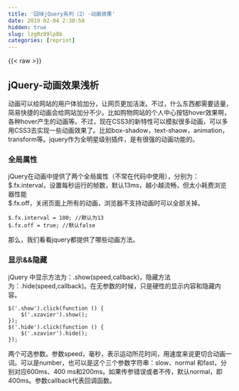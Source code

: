 ```yaml
---
title: '回味jQuery系列（2）-动画效果' 
date: 2019-02-04 2:30:58
hidden: true
slug: lzg0z89lp8b
categories: [reprint]
---
```


{{< raw >}}

                    
<h2 id="articleHeader0">jQuery-动画效果浅析</h2>
<p>动画可以给网站的用户体验加分，让网页更加活泼。不过，什么东西都需要适量，简易快捷的动画会给网站加分不少。比如购物网站的个人中心按钮hover效果啊，各种hover产生的动画等。不过，现在CSS3的新特性可以模拟很多动画，可以多用CSS3去实现一些动画效果了。比如box-shadow，text-shaow，animation，transform等。jquery作为全明星级别插件，是有很强的动画功能的。</p>
<h3 id="articleHeader1">全局属性</h3>
<p>jQuery在动画中提供了两个全局属性（不常在代码中使用），分别为：<br>$.fx.interval，设置每秒运行的帧数，默认13ms，越小越流畅，但太小耗费浏览器性能<br>$.fx.off，关闭页面上所有的动画，浏览器不支持动画时可以全部关掉。</p>
<div class="widget-codetool" style="display:none;">
      <div class="widget-codetool--inner">
      <span class="selectCode code-tool" data-toggle="tooltip" data-placement="top" title="" data-original-title="全选"></span>
      <span type="button" class="copyCode code-tool" data-toggle="tooltip" data-placement="top" data-clipboard-text="$.fx.interval = 100; //默认为13
$.fx.off = true; //默认false" title="" data-original-title="复制"></span>
      <span type="button" class="saveToNote code-tool" data-toggle="tooltip" data-placement="top" title="" data-original-title="放进笔记"></span>
      </div>
      </div><pre class="hljs elixir"><code><span class="hljs-variable">$.</span>fx.interval = <span class="hljs-number">100</span>; <span class="hljs-regexp">//</span>默认为<span class="hljs-number">13</span>
<span class="hljs-variable">$.</span>fx.off = <span class="hljs-keyword">true</span>; <span class="hljs-regexp">//</span>默认<span class="hljs-keyword">false</span></code></pre>
<p>那么，我们看看jquery都提供了哪些动画方法。</p>
<h3 id="articleHeader2">显示&amp;&amp;隐藏</h3>
<p>jQuery 中显示方法为：.show(speed,callback)，隐藏方法为：.hide(speed,callback)。在无参数的时候，只是硬性的显示内容和隐藏内容。</p>
<div class="widget-codetool" style="display:none;">
      <div class="widget-codetool--inner">
      <span class="selectCode code-tool" data-toggle="tooltip" data-placement="top" title="" data-original-title="全选"></span>
      <span type="button" class="copyCode code-tool" data-toggle="tooltip" data-placement="top" data-clipboard-text="$('.show').click(function () { 
    $('.xzavier').show();
});
$('.hide').click(function () { 
    $('.xzavier').hide();
});" title="" data-original-title="复制"></span>
      <span type="button" class="saveToNote code-tool" data-toggle="tooltip" data-placement="top" title="" data-original-title="放进笔记"></span>
      </div>
      </div><pre class="hljs javascript"><code>$(<span class="hljs-string">'.show'</span>).click(<span class="hljs-function"><span class="hljs-keyword">function</span> (<span class="hljs-params"></span>) </span>{ 
    $(<span class="hljs-string">'.xzavier'</span>).show();
});
$(<span class="hljs-string">'.hide'</span>).click(<span class="hljs-function"><span class="hljs-keyword">function</span> (<span class="hljs-params"></span>) </span>{ 
    $(<span class="hljs-string">'.xzavier'</span>).hide();
});</code></pre>
<p>两个可选参数。参数speed，毫秒，表示运动所花时间，用速度来说更切合动画一词。可以是number，也可以是这个三个参数字符串：slow、normal 和fast，分别对应600ms、400 ms和200ms。如果传参错误或者不传，默认normal，即400ms。参数callback代表回调函数。</p>
<div class="widget-codetool" style="display:none;">
      <div class="widget-codetool--inner">
      <span class="selectCode code-tool" data-toggle="tooltip" data-placement="top" title="" data-original-title="全选"></span>
      <span type="button" class="copyCode code-tool" data-toggle="tooltip" data-placement="top" data-clipboard-text="$('.show').click(function () {
    $('.xzavier').show('fast'); 
});
$('.show').click(function () {
    $('.xzavier').show('');   //normal
});

$('.show').click(function () {
    $('.xzavier').show('fast', function () {
        console.log('animation is over');  //其他可执行代码
    });
});" title="" data-original-title="复制"></span>
      <span type="button" class="saveToNote code-tool" data-toggle="tooltip" data-placement="top" title="" data-original-title="放进笔记"></span>
      </div>
      </div><pre class="hljs javascript"><code>$(<span class="hljs-string">'.show'</span>).click(<span class="hljs-function"><span class="hljs-keyword">function</span> (<span class="hljs-params"></span>) </span>{
    $(<span class="hljs-string">'.xzavier'</span>).show(<span class="hljs-string">'fast'</span>); 
});
$(<span class="hljs-string">'.show'</span>).click(<span class="hljs-function"><span class="hljs-keyword">function</span> (<span class="hljs-params"></span>) </span>{
    $(<span class="hljs-string">'.xzavier'</span>).show(<span class="hljs-string">''</span>);   <span class="hljs-comment">//normal</span>
});

$(<span class="hljs-string">'.show'</span>).click(<span class="hljs-function"><span class="hljs-keyword">function</span> (<span class="hljs-params"></span>) </span>{
    $(<span class="hljs-string">'.xzavier'</span>).show(<span class="hljs-string">'fast'</span>, <span class="hljs-function"><span class="hljs-keyword">function</span> (<span class="hljs-params"></span>) </span>{
        <span class="hljs-built_in">console</span>.log(<span class="hljs-string">'animation is over'</span>);  <span class="hljs-comment">//其他可执行代码</span>
    });
});</code></pre>
<p>原理上，.hide(speed,callback)方法其实就是在行内设置CSS 代码：display:none; 而.show(speed,callback)方法要根据原来元素是区块还是内联来决定，如果是区块，则设置CSS 代码：display:block; 如果是内联，则设置CSS 代码：display:inline。</p>
<p>.show()和.hide()的在同一元素的时候，需要一个按钮切换操作，或者需要进行一些条件判<br>断。而jQuery 提供给我们一个类似功能的独立方法：.toggle(speed,callback)，自动切换。</p>
<div class="widget-codetool" style="display:none;">
      <div class="widget-codetool--inner">
      <span class="selectCode code-tool" data-toggle="tooltip" data-placement="top" title="" data-original-title="全选"></span>
      <span type="button" class="copyCode code-tool" data-toggle="tooltip" data-placement="top" data-clipboard-text="$('.toggle').click(function () {
    $(this).toggle('fast');
});" title="" data-original-title="复制"></span>
      <span type="button" class="saveToNote code-tool" data-toggle="tooltip" data-placement="top" title="" data-original-title="放进笔记"></span>
      </div>
      </div><pre class="hljs javascript"><code>$(<span class="hljs-string">'.toggle'</span>).click(<span class="hljs-function"><span class="hljs-keyword">function</span> (<span class="hljs-params"></span>) </span>{
    $(<span class="hljs-keyword">this</span>).toggle(<span class="hljs-string">'fast'</span>);
});</code></pre>
<h3 id="articleHeader3">收缩&amp;&amp;展开</h3>
<p>jQuery 提供了一组改变元素高度的方法：.slideUp(speed,callback)，向上收缩、.slideDown(speed,callback)，向下展开和.slideToggle(speed,callback)，自动切换。</p>
<div class="widget-codetool" style="display:none;">
      <div class="widget-codetool--inner">
      <span class="selectCode code-tool" data-toggle="tooltip" data-placement="top" title="" data-original-title="全选"></span>
      <span type="button" class="copyCode code-tool" data-toggle="tooltip" data-placement="top" data-clipboard-text="$('.slidedown').click(function () {
    $('.xzavier').slideDown('slow');
});
$('.slideup').click(function () {
    $('.xzavier').slideUp();
});
$('.slidetoggle').click(function () {
    $('.xzavier').slideToggle('fast');
});
" title="" data-original-title="复制"></span>
      <span type="button" class="saveToNote code-tool" data-toggle="tooltip" data-placement="top" title="" data-original-title="放进笔记"></span>
      </div>
      </div><pre class="hljs javascript"><code>$(<span class="hljs-string">'.slidedown'</span>).click(<span class="hljs-function"><span class="hljs-keyword">function</span> (<span class="hljs-params"></span>) </span>{
    $(<span class="hljs-string">'.xzavier'</span>).slideDown(<span class="hljs-string">'slow'</span>);
});
$(<span class="hljs-string">'.slideup'</span>).click(<span class="hljs-function"><span class="hljs-keyword">function</span> (<span class="hljs-params"></span>) </span>{
    $(<span class="hljs-string">'.xzavier'</span>).slideUp();
});
$(<span class="hljs-string">'.slidetoggle'</span>).click(<span class="hljs-function"><span class="hljs-keyword">function</span> (<span class="hljs-params"></span>) </span>{
    $(<span class="hljs-string">'.xzavier'</span>).slideToggle(<span class="hljs-string">'fast'</span>);
});
</code></pre>
<h3 id="articleHeader4">淡入&amp;&amp;淡出</h3>
<p>jQuery 提供了一组专门用于透明度变化的方法：.fadeIn(speed,callback)，淡入、.fadeOut(speed,callback)，淡出、.fadeToggle(speed,callback)，自动切换。</p>
<div class="widget-codetool" style="display:none;">
      <div class="widget-codetool--inner">
      <span class="selectCode code-tool" data-toggle="tooltip" data-placement="top" title="" data-original-title="全选"></span>
      <span type="button" class="copyCode code-tool" data-toggle="tooltip" data-placement="top" data-clipboard-text="$('.fadein').click(function () {
    $('.xzavier').fadeIn('slow');
});
$('.fadeout').click(function () {
    $('.xzavier').fadeOut();
});
$('.fadetoggle').click(function () {
    $('.xzavier').fadeToggle('fast');
});" title="" data-original-title="复制"></span>
      <span type="button" class="saveToNote code-tool" data-toggle="tooltip" data-placement="top" title="" data-original-title="放进笔记"></span>
      </div>
      </div><pre class="hljs javascript"><code>$(<span class="hljs-string">'.fadein'</span>).click(<span class="hljs-function"><span class="hljs-keyword">function</span> (<span class="hljs-params"></span>) </span>{
    $(<span class="hljs-string">'.xzavier'</span>).fadeIn(<span class="hljs-string">'slow'</span>);
});
$(<span class="hljs-string">'.fadeout'</span>).click(<span class="hljs-function"><span class="hljs-keyword">function</span> (<span class="hljs-params"></span>) </span>{
    $(<span class="hljs-string">'.xzavier'</span>).fadeOut();
});
$(<span class="hljs-string">'.fadetoggle'</span>).click(<span class="hljs-function"><span class="hljs-keyword">function</span> (<span class="hljs-params"></span>) </span>{
    $(<span class="hljs-string">'.xzavier'</span>).fadeToggle(<span class="hljs-string">'fast'</span>);
});</code></pre>
<p>这三个方法只能透明度变化只能从0 到100，或者从100 到0。不能自己设定变化到一个值。不过，jQuery提供了.fadeTo(speed,opacity，callback)方法解决了这个问题。</p>
<div class="widget-codetool" style="display:none;">
      <div class="widget-codetool--inner">
      <span class="selectCode code-tool" data-toggle="tooltip" data-placement="top" title="" data-original-title="全选"></span>
      <span type="button" class="copyCode code-tool" data-toggle="tooltip" data-placement="top" data-clipboard-text="$('.fadeto').click(function () {
    $('.xzavier').fadeTo('1000', 0.4); //0.4代表上面方法的30
});" title="" data-original-title="复制"></span>
      <span type="button" class="saveToNote code-tool" data-toggle="tooltip" data-placement="top" title="" data-original-title="放进笔记"></span>
      </div>
      </div><pre class="hljs javascript"><code>$(<span class="hljs-string">'.fadeto'</span>).click(<span class="hljs-function"><span class="hljs-keyword">function</span> (<span class="hljs-params"></span>) </span>{
    $(<span class="hljs-string">'.xzavier'</span>).fadeTo(<span class="hljs-string">'1000'</span>, <span class="hljs-number">0.4</span>); <span class="hljs-comment">//0.4代表上面方法的30</span>
});</code></pre>
<p>如果本身透明度大于指定值，会淡出，否则相反。</p>
<h3 id="articleHeader5">自定义动画</h3>
<p>jQuery提供了几种简单常用的固定动画方法供开发使用。随着业务逻辑的复杂，这些简单动画无法满足我们更加复杂的需求。这时，开发可以使用jQuery提供了一个.animate(params,speed,easing,callback);方法来创建我效果更为复杂的自定义动画。<br>参数为：CSS变化样式的对象（必传），速度（可选），回调函数（可选）。easing后面解释。</p>
<div class="widget-codetool" style="display:none;">
      <div class="widget-codetool--inner">
      <span class="selectCode code-tool" data-toggle="tooltip" data-placement="top" title="" data-original-title="全选"></span>
      <span type="button" class="copyCode code-tool" data-toggle="tooltip" data-placement="top" data-clipboard-text=".xzavier {width:200px;height:100px;opacity:1;}
$('.animate').click(function () {
    $('.xzavier').animate({
        'width' : '800px',
        'height' : '400px',
        'opacity' : 0.3
    });
});" title="" data-original-title="复制"></span>
      <span type="button" class="saveToNote code-tool" data-toggle="tooltip" data-placement="top" title="" data-original-title="放进笔记"></span>
      </div>
      </div><pre class="hljs javascript"><code>.xzavier {<span class="hljs-attr">width</span>:<span class="hljs-number">200</span>px;height:<span class="hljs-number">100</span>px;opacity:<span class="hljs-number">1</span>;}
$(<span class="hljs-string">'.animate'</span>).click(<span class="hljs-function"><span class="hljs-keyword">function</span> (<span class="hljs-params"></span>) </span>{
    $(<span class="hljs-string">'.xzavier'</span>).animate({
        <span class="hljs-string">'width'</span> : <span class="hljs-string">'800px'</span>,
        <span class="hljs-string">'height'</span> : <span class="hljs-string">'400px'</span>,
        <span class="hljs-string">'opacity'</span> : <span class="hljs-number">0.3</span>
    });
});</code></pre>
<p>class为xzavier的盒子多重动画同步运动。变宽，变长，变淡。</p>
<div class="widget-codetool" style="display:none;">
      <div class="widget-codetool--inner">
      <span class="selectCode code-tool" data-toggle="tooltip" data-placement="top" title="" data-original-title="全选"></span>
      <span type="button" class="copyCode code-tool" data-toggle="tooltip" data-placement="top" data-clipboard-text="$('.animate').click(function () {
    $('.xzavier').animate({
        'top' : '400px', 
        'left' : '200px'
    });
});
" title="" data-original-title="复制"></span>
      <span type="button" class="saveToNote code-tool" data-toggle="tooltip" data-placement="top" title="" data-original-title="放进笔记"></span>
      </div>
      </div><pre class="hljs javascript"><code>$(<span class="hljs-string">'.animate'</span>).click(<span class="hljs-function"><span class="hljs-keyword">function</span> (<span class="hljs-params"></span>) </span>{
    $(<span class="hljs-string">'.xzavier'</span>).animate({
        <span class="hljs-string">'top'</span> : <span class="hljs-string">'400px'</span>, 
        <span class="hljs-string">'left'</span> : <span class="hljs-string">'200px'</span>
    });
});
</code></pre>
<p>如果元素位置需要运动变化，需要设置元素的position为absolute。</p>
<p>jQuery还提供了自定义动画的累加、累减功能。</p>
<div class="widget-codetool" style="display:none;">
      <div class="widget-codetool--inner">
      <span class="selectCode code-tool" data-toggle="tooltip" data-placement="top" title="" data-original-title="全选"></span>
      <span type="button" class="copyCode code-tool" data-toggle="tooltip" data-placement="top" data-clipboard-text="$('.animate').click(function () {
    $('.xzavier').animate({
        'top' : '+=100px',
        'left' : '+=100px'
    });
});" title="" data-original-title="复制"></span>
      <span type="button" class="saveToNote code-tool" data-toggle="tooltip" data-placement="top" title="" data-original-title="放进笔记"></span>
      </div>
      </div><pre class="hljs javascript"><code>$(<span class="hljs-string">'.animate'</span>).click(<span class="hljs-function"><span class="hljs-keyword">function</span> (<span class="hljs-params"></span>) </span>{
    $(<span class="hljs-string">'.xzavier'</span>).animate({
        <span class="hljs-string">'top'</span> : <span class="hljs-string">'+=100px'</span>,
        <span class="hljs-string">'left'</span> : <span class="hljs-string">'+=100px'</span>
    });
});</code></pre>
<p>包括jquery固定的几个动画在内，都有可选参数easing，即运动方式，seasing有两个值：swing(缓动)、linear(匀速)，默认为swing。不过这个参数很少用到O(∩_∩)O~</p>
<div class="widget-codetool" style="display:none;">
      <div class="widget-codetool--inner">
      <span class="selectCode code-tool" data-toggle="tooltip" data-placement="top" title="" data-original-title="全选"></span>
      <span type="button" class="copyCode code-tool" data-toggle="tooltip" data-placement="top" data-clipboard-text="$('.animate').click(function () {
    $('.xzaiver').animate({
        left : '800px'
    }, 'slow', 'swing');
    $('.xzavier').animate({
        top : '40px'
    }, 'fast', 'linear');
});
" title="" data-original-title="复制"></span>
      <span type="button" class="saveToNote code-tool" data-toggle="tooltip" data-placement="top" title="" data-original-title="放进笔记"></span>
      </div>
      </div><pre class="hljs javascript"><code>$(<span class="hljs-string">'.animate'</span>).click(<span class="hljs-function"><span class="hljs-keyword">function</span> (<span class="hljs-params"></span>) </span>{
    $(<span class="hljs-string">'.xzaiver'</span>).animate({
        <span class="hljs-attr">left</span> : <span class="hljs-string">'800px'</span>
    }, <span class="hljs-string">'slow'</span>, <span class="hljs-string">'swing'</span>);
    $(<span class="hljs-string">'.xzavier'</span>).animate({
        <span class="hljs-attr">top</span> : <span class="hljs-string">'40px'</span>
    }, <span class="hljs-string">'fast'</span>, <span class="hljs-string">'linear'</span>);
});
</code></pre>
<h3 id="articleHeader6">列队动画</h3>
<p>自定义实现列队动画的方式，有3种：<br>1.在回调函数中再执行一个动画</p>
<div class="widget-codetool" style="display:none;">
      <div class="widget-codetool--inner">
      <span class="selectCode code-tool" data-toggle="tooltip" data-placement="top" title="" data-original-title="全选"></span>
      <span type="button" class="copyCode code-tool" data-toggle="tooltip" data-placement="top" data-clipboard-text="$('.animate').click(function () {
    $('.xzavier').animate({
        'left' : '800px'
    }, function () {
        $('.xzavier').animate({
            'top' : '400px'
        }, function () {
            $('.xzavier').animate({
                'opacity' : 0.3
            });
        });
    });
});
" title="" data-original-title="复制"></span>
      <span type="button" class="saveToNote code-tool" data-toggle="tooltip" data-placement="top" title="" data-original-title="放进笔记"></span>
      </div>
      </div><pre class="hljs javascript"><code>$(<span class="hljs-string">'.animate'</span>).click(<span class="hljs-function"><span class="hljs-keyword">function</span> (<span class="hljs-params"></span>) </span>{
    $(<span class="hljs-string">'.xzavier'</span>).animate({
        <span class="hljs-string">'left'</span> : <span class="hljs-string">'800px'</span>
    }, <span class="hljs-function"><span class="hljs-keyword">function</span> (<span class="hljs-params"></span>) </span>{
        $(<span class="hljs-string">'.xzavier'</span>).animate({
            <span class="hljs-string">'top'</span> : <span class="hljs-string">'400px'</span>
        }, <span class="hljs-function"><span class="hljs-keyword">function</span> (<span class="hljs-params"></span>) </span>{
            $(<span class="hljs-string">'.xzavier'</span>).animate({
                <span class="hljs-string">'opacity'</span> : <span class="hljs-number">0.3</span>
            });
        });
    });
});
</code></pre>
<p>2.通过连缀来实现列队动画</p>
<div class="widget-codetool" style="display:none;">
      <div class="widget-codetool--inner">
      <span class="selectCode code-tool" data-toggle="tooltip" data-placement="top" title="" data-original-title="全选"></span>
      <span type="button" class="copyCode code-tool" data-toggle="tooltip" data-placement="top" data-clipboard-text="$('.animate').click(function () {
    $('.xzavier').animate({
        'left' : '800px'
    }).animate({
        'top' : '400px'
    }).animate({
        'opacity' : 0.3
    });
});
" title="" data-original-title="复制"></span>
      <span type="button" class="saveToNote code-tool" data-toggle="tooltip" data-placement="top" title="" data-original-title="放进笔记"></span>
      </div>
      </div><pre class="hljs javascript"><code>$(<span class="hljs-string">'.animate'</span>).click(<span class="hljs-function"><span class="hljs-keyword">function</span> (<span class="hljs-params"></span>) </span>{
    $(<span class="hljs-string">'.xzavier'</span>).animate({
        <span class="hljs-string">'left'</span> : <span class="hljs-string">'800px'</span>
    }).animate({
        <span class="hljs-string">'top'</span> : <span class="hljs-string">'400px'</span>
    }).animate({
        <span class="hljs-string">'opacity'</span> : <span class="hljs-number">0.3</span>
    });
});
</code></pre>
<p>3.通过顺序来实现列队动画（需要时同一元素动画，否则，就是同步动画）</p>
<div class="widget-codetool" style="display:none;">
      <div class="widget-codetool--inner">
      <span class="selectCode code-tool" data-toggle="tooltip" data-placement="top" title="" data-original-title="全选"></span>
      <span type="button" class="copyCode code-tool" data-toggle="tooltip" data-placement="top" data-clipboard-text="$('.animate').click(function () {
    $('.xzavier').animate({'left' : '100px'});
    $('.xzavier').animate({'top' : '100px'});
    $('.xzavier').animate({'opacity' : 0.3});
});" title="" data-original-title="复制"></span>
      <span type="button" class="saveToNote code-tool" data-toggle="tooltip" data-placement="top" title="" data-original-title="放进笔记"></span>
      </div>
      </div><pre class="hljs javascript"><code>$(<span class="hljs-string">'.animate'</span>).click(<span class="hljs-function"><span class="hljs-keyword">function</span> (<span class="hljs-params"></span>) </span>{
    $(<span class="hljs-string">'.xzavier'</span>).animate({<span class="hljs-string">'left'</span> : <span class="hljs-string">'100px'</span>});
    $(<span class="hljs-string">'.xzavier'</span>).animate({<span class="hljs-string">'top'</span> : <span class="hljs-string">'100px'</span>});
    $(<span class="hljs-string">'.xzavier'</span>).animate({<span class="hljs-string">'opacity'</span> : <span class="hljs-number">0.3</span>});
});</code></pre>
<p>这样来看，我们更倾向于后面两种写法，因为嵌套多了就出现了"}}""}}""}}""}}""}}"</p>
<h3 id="articleHeader7">连缀非动画方法</h3>
<p>先看个问题：</p>
<div class="widget-codetool" style="display:none;">
      <div class="widget-codetool--inner">
      <span class="selectCode code-tool" data-toggle="tooltip" data-placement="top" title="" data-original-title="全选"></span>
      <span type="button" class="copyCode code-tool" data-toggle="tooltip" data-placement="top" data-clipboard-text="//连缀
$('.xzavier').slideUp().slideDown().css('background', '#ccc');" title="" data-original-title="复制"></span>
      <span type="button" class="saveToNote code-tool" data-toggle="tooltip" data-placement="top" title="" data-original-title="放进笔记"></span>
      </div>
      </div><pre class="hljs javascript"><code><span class="hljs-comment">//连缀</span>
$(<span class="hljs-string">'.xzavier'</span>).slideUp().slideDown().css(<span class="hljs-string">'background'</span>, <span class="hljs-string">'#ccc'</span>);</code></pre>
<p>这里面css方法并不是动画方法，不会排在列队之后执行，但是，我们又需要它在前面动画执行之后再执行。这是，肯定会想到采用回调函数来解决。</p>
<div class="widget-codetool" style="display:none;">
      <div class="widget-codetool--inner">
      <span class="selectCode code-tool" data-toggle="tooltip" data-placement="top" title="" data-original-title="全选"></span>
      <span type="button" class="copyCode code-tool" data-toggle="tooltip" data-placement="top" data-clipboard-text="$('.xzavier').slideUp().slideDown(function () {
    $(this).css('background', '#ccc');
});" title="" data-original-title="复制"></span>
      <span type="button" class="saveToNote code-tool" data-toggle="tooltip" data-placement="top" title="" data-original-title="放进笔记"></span>
      </div>
      </div><pre class="hljs javascript"><code>$(<span class="hljs-string">'.xzavier'</span>).slideUp().slideDown(<span class="hljs-function"><span class="hljs-keyword">function</span> (<span class="hljs-params"></span>) </span>{
    $(<span class="hljs-keyword">this</span>).css(<span class="hljs-string">'background'</span>, <span class="hljs-string">'#ccc'</span>);
});</code></pre>
<p>确实可以解决问题，但是当列队动画变多时，回调函数"}}""}}""}}""}}""}}"的可读性大大降低确实一个非常烦人的问题。jQuery 提供了一个类似于回调函数的方法：.queue()。.queue()方法将css方法跟随动画方法之后。如果还需继续调用动画方法，使用.dequeue()方法。</p>
<div class="widget-codetool" style="display:none;">
      <div class="widget-codetool--inner">
      <span class="selectCode code-tool" data-toggle="tooltip" data-placement="top" title="" data-original-title="全选"></span>
      <span type="button" class="copyCode code-tool" data-toggle="tooltip" data-placement="top" data-clipboard-text="$('.xzavier').slideUp();
$('.xzavier').slideDown();
$('.xzavier').queue(function () {
    $(this).css('background', '#ccc');
    $(this).dequeue();
})
$('.xzavier').hide('slow');" title="" data-original-title="复制"></span>
      <span type="button" class="saveToNote code-tool" data-toggle="tooltip" data-placement="top" title="" data-original-title="放进笔记"></span>
      </div>
      </div><pre class="hljs javascript"><code>$(<span class="hljs-string">'.xzavier'</span>).slideUp();
$(<span class="hljs-string">'.xzavier'</span>).slideDown();
$(<span class="hljs-string">'.xzavier'</span>).queue(<span class="hljs-function"><span class="hljs-keyword">function</span> (<span class="hljs-params"></span>) </span>{
    $(<span class="hljs-keyword">this</span>).css(<span class="hljs-string">'background'</span>, <span class="hljs-string">'#ccc'</span>);
    $(<span class="hljs-keyword">this</span>).dequeue();
})
$(<span class="hljs-string">'.xzavier'</span>).hide(<span class="hljs-string">'slow'</span>);</code></pre>
<h3 id="articleHeader8">停止动画&amp;&amp;延迟动画</h3>
<p>停止正在运行中的动画：.stop()方法。可选参数：clearQueue, gotoEnd。clearQueue 传递一个布尔值，代表是否清空未执行完的动画列队，gotoEnd 代表是否直接将正在执行的动画跳转到末状态。</p>
<div class="widget-codetool" style="display:none;">
      <div class="widget-codetool--inner">
      <span class="selectCode code-tool" data-toggle="tooltip" data-placement="top" title="" data-original-title="全选"></span>
      <span type="button" class="copyCode code-tool" data-toggle="tooltip" data-placement="top" data-clipboard-text="$('.stop').click(function () {
    $('.xzavier').stop(true ,true);
});" title="" data-original-title="复制"></span>
      <span type="button" class="saveToNote code-tool" data-toggle="tooltip" data-placement="top" title="" data-original-title="放进笔记"></span>
      </div>
      </div><pre class="hljs javascript"><code>$(<span class="hljs-string">'.stop'</span>).click(<span class="hljs-function"><span class="hljs-keyword">function</span> (<span class="hljs-params"></span>) </span>{
    $(<span class="hljs-string">'.xzavier'</span>).stop(<span class="hljs-literal">true</span> ,<span class="hljs-literal">true</span>);
});</code></pre>
<p>延迟执行动画：.delay()方法。可以在动画之前设置延迟，也可以在列队动画设置。</p>
<div class="widget-codetool" style="display:none;">
      <div class="widget-codetool--inner">
      <span class="selectCode code-tool" data-toggle="tooltip" data-placement="top" title="" data-original-title="全选"></span>
      <span type="button" class="copyCode code-tool" data-toggle="tooltip" data-placement="top" data-clipboard-text="$('.animate').click(function () {
    $('.xzavier').delay(1000).animate({
        'opacity' : 0.3
    }, 1000);
    $('.xzavier').delay(1000).animate({
        'width' : '800px'
    }, 1000);
    $('.xzavier').animate({
        'height' : '400px'
    }, 1000);
});
" title="" data-original-title="复制"></span>
      <span type="button" class="saveToNote code-tool" data-toggle="tooltip" data-placement="top" title="" data-original-title="放进笔记"></span>
      </div>
      </div><pre class="hljs javascript"><code>$(<span class="hljs-string">'.animate'</span>).click(<span class="hljs-function"><span class="hljs-keyword">function</span> (<span class="hljs-params"></span>) </span>{
    $(<span class="hljs-string">'.xzavier'</span>).delay(<span class="hljs-number">1000</span>).animate({
        <span class="hljs-string">'opacity'</span> : <span class="hljs-number">0.3</span>
    }, <span class="hljs-number">1000</span>);
    $(<span class="hljs-string">'.xzavier'</span>).delay(<span class="hljs-number">1000</span>).animate({
        <span class="hljs-string">'width'</span> : <span class="hljs-string">'800px'</span>
    }, <span class="hljs-number">1000</span>);
    $(<span class="hljs-string">'.xzavier'</span>).animate({
        <span class="hljs-string">'height'</span> : <span class="hljs-string">'400px'</span>
    }, <span class="hljs-number">1000</span>);
});
</code></pre>
<p>周末好天气，打篮球去咯。代码，篮球，生活...</p>

                
{{< /raw >}}

# 版权声明
本文资源来源互联网，仅供学习研究使用，版权归该资源的合法拥有者所有，

本文仅用于学习、研究和交流目的。转载请注明出处、完整链接以及原作者。

原作者若认为本站侵犯了您的版权，请联系我们，我们会立即删除！

## 原文标题
回味jQuery系列（2）-动画效果

## 原文链接
[https://segmentfault.com/a/1190000006740827](https://segmentfault.com/a/1190000006740827)

